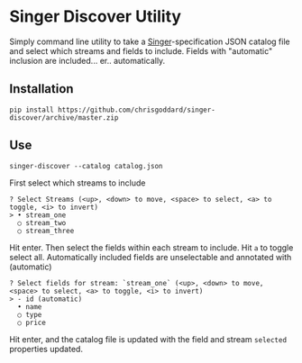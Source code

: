 # Singer Discover Utility

Simply command line utility to take a [Singer](https://www.singer.io/)-specification JSON catalog file and select which streams and fields to include. Fields with "automatic" inclusion are included... er.. automatically.

## Installation

```
pip install https://github.com/chrisgoddard/singer-discover/archive/master.zip
```

## Use

```
singer-discover --catalog catalog.json
```

First select which streams to include

```
? Select Streams (<up>, <down> to move, <space> to select, <a> to toggle, <i> to invert)
> • stream_one
  ○ stream_two
  ○ stream_three
```

Hit enter. Then select the fields within each stream to include. Hit `a` to toggle select all. Automatically included fields are unselectable and annotated with (automatic)

```
? Select fields for stream: `stream_one` (<up>, <down> to move, <space> to select, <a> to toggle, <i> to invert)
> - id (automatic)
  • name
  ○ type
  ○ price
```

Hit enter, and the catalog file is updated with the field and stream `selected` properties updated.

